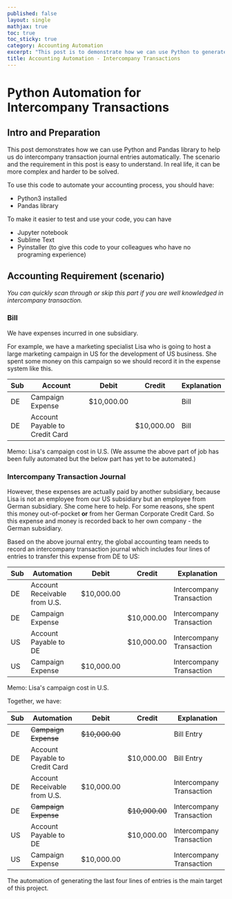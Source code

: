 ```yaml
---
published: false
layout: single
mathjax: true
toc: true
toc_sticky: true
category: Accounting Automation
excerpt: "This post is to demonstrate how we can use Python to generate intercompany transaction journal entries automatically"
title: Accounting Automation - Intercompany Transactions
---
```


# Python Automation for Intercompany Transactions

## Intro and Preparation

This post demonstrates how we can use Python and Pandas library to help us do intercompany transaction journal entries automatically. The scenario and the requirement in this post is easy to understand. In real life, it can be more complex and harder to be solved.

To use this code to automate your accounting process, you should have:
- Python3 installed
- Pandas library

To make it easier to test and use your code, you can have
- Jupyter notebook
- Sublime Text
- Pyinstaller (to give this code to your colleagues who have no programing experience)

## Accounting Requirement (scenario)

*You can quickly scan through or skip this part if you are well knowledged in intercompany transaction.*

### Bill

We have expenses incurred in one subsidiary.

For example, we have a marketing specialist Lisa who is going to host a large marketing campaign in US for the development of US business. She spent some money on this campaign so we should record it in the expense system like this. 

|Sub|Account| Debit  | Credit | Explanation |
|----|-----| ------------- | ------------- |--------|
|DE|Campaign Expense| $10,000.00  |   | Bill |
|DE|Account Payable to Credit Card|   | $10,000.00  | Bill |

Memo: Lisa's campaign cost in U.S.
(We assume the above part of job has been fully automated but the below part has yet to be automated.)

### Intercompany Transaction Journal
However, these expenses are actually paid by another subsidiary, because Lisa is not an employee from our US subsidiary but an employee from German subsidiary. She come here to help. For some reasons, she spent this money out-of-pocket **or** from her German Corporate Credit Card. So this expense and money is recorded back to her own company - the German subsidiary.

Based on the above journal entry, the global accounting team needs to record an intercompany transaction journal which includes four lines of entries to transfer this expense from DE to US:

|Sub|Automation| Debit  | Credit | Explanation |
|----|-----| ------------- | ------------- |------------- |
|DE|Account Receivable from U.S.| $10,000.00  |   | Intercompany Transaction |
|DE|Campaign Expense|   | $10,000.00  | Intercompany Transaction |
|US|Account Payable to DE|   | $10,000.00  | Intercompany Transaction |
|US|Campaign Expense| $10,000.00  |   | Intercompany Transaction |

Memo: Lisa's campaign cost in U.S.

Together, we have:

|Sub|Automation| Debit  | Credit | Explanation |
|----|-----| ------------- | ------------- |------------- |
|DE|~~Campaign Expense~~| ~~$10,000.00~~  |   | Bill Entry |
|DE|Account Payable to Credit Card|   | $10,000.00  | Bill Entry |
|DE|Account Receivable from U.S.| $10,000.00  |   | Intercompany Transaction |
|DE|~~Campaign Expense~~|   | ~~$10,000.00~~  | Intercompany Transaction |
|US|Account Payable to DE|   | $10,000.00  | Intercompany Transaction |
|US|Campaign Expense| $10,000.00  |   | Intercompany Transaction |

The automation of generating the last four lines of entries is the main target of this project.
